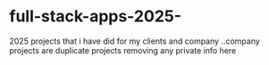 # full-stack-apps-2025-
2025 projects that i have did for my clients and company ..company projects are duplicate projects removing any private info here 
